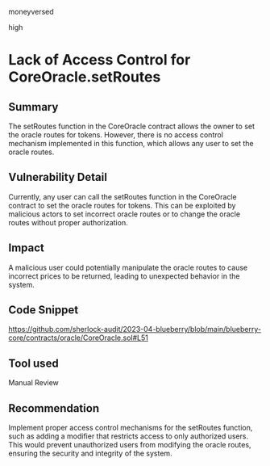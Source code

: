 moneyversed

high

# Lack of Access Control for CoreOracle.setRoutes

## Summary

The setRoutes function in the CoreOracle contract allows the owner to set the oracle routes for tokens. However, there is no access control mechanism implemented in this function, which allows any user to set the oracle routes.

## Vulnerability Detail

Currently, any user can call the setRoutes function in the CoreOracle contract to set the oracle routes for tokens. This can be exploited by malicious actors to set incorrect oracle routes or to change the oracle routes without proper authorization.

## Impact

A malicious user could potentially manipulate the oracle routes to cause incorrect prices to be returned, leading to unexpected behavior in the system.

## Code Snippet

https://github.com/sherlock-audit/2023-04-blueberry/blob/main/blueberry-core/contracts/oracle/CoreOracle.sol#L51

## Tool used

Manual Review

## Recommendation

Implement proper access control mechanisms for the setRoutes function, such as adding a modifier that restricts access to only authorized users. This would prevent unauthorized users from modifying the oracle routes, ensuring the security and integrity of the system.
